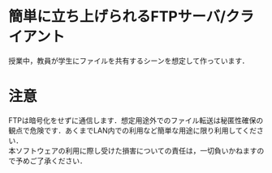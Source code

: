 # 簡単に立ち上げられるFTPサーバ/クライアント
授業中，教員が学生にファイルを共有するシーンを想定して作っています．

# 注意
FTPは暗号化をせずに通信します．想定用途外でのファイル転送は秘匿性確保の観点で危険です．あくまでLAN内での利用など簡単な用途に限り利用してください．<br>
本ソフトウェアの利用に際し受けた損害についての責任は，一切負いかねますので予めご了承ください．
